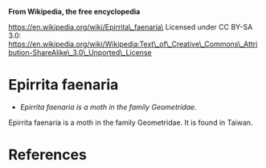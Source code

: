 **From Wikipedia, the free encyclopedia**

https://en.wikipedia.org/wiki/Epirrita\_faenaria\
Licensed under CC BY-SA 3.0:\
https://en.wikipedia.org/wiki/Wikipedia:Text\_of\_Creative\_Commons\_Attribution-ShareAlike\_3.0\_Unported\_License

Epirrita faenaria
=================

-   *Epirrita faenaria is a moth in the family Geometridae.*

Epirrita faenaria is a moth in the family Geometridae. It is found in
Taiwan.

References
==========

